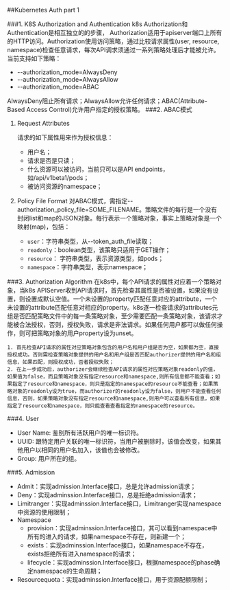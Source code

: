 ##Kubernetes Auth part 1

###1. K8S Authorization and Authentication
k8s Authorization和Authentication是相互独立的的步骤， Authorization适用于apiserver端口上所有的HTTP访问。Authorization使用访问策略，通过比较请求属性(user, resource, namespace)检查任意请求，每次API调求须通过一系列策略处理后才能被允许。当前支持如下策略：

   * --authorization_mode=AlwaysDeny
   * --authorization_mode=AlwaysAllow
   * --authorization_mode=ABAC

AlwaysDeny阻止所有请求；AlwaysAllow允许任何请求；ABAC(Attribute-Based Access Control)允许用户指定的授权策略。
###2. ABAC模式
1. Request Attributes

	请求的如下属性用来作为授权信息：
	* 用户名；
	* 请求是否是只读；
	* 什么资源可以被访问，当前只可以是API endpoints，如/api/v1beta1/pods；
	* 被访问资源的namespace；
2. Policy File Format
	对ABAC模式，需指定--authorization_policy_file=SOME_FILENAME。策略文件的每行是一个没有封闭list和map的JSON对象。每行表示一个策略对象，事实上策略对象是一个映射(map)，包括：
	
	* `user`：字符串类型，从--token_auth_file读取；
	* `readonly`：boolean类型，该策略只适用于GET操作；
	* `resource`： 字符串类型，表示资源类型，如pods；
	* `namespace`：字符串类型，表示namespace；

###3. Authorization Algorithm
在k8s中，每个API请求的属性对应着一个策略对象，当k8s APIServer收到API请求时，首先检查其属性是否被设置，如果没有设置，则设置成默认空值。一个未设置的property匹配任意对应的attribute，一个未设置的attribute匹配任意对相应的property。k8s逐一检查请求的attributes元组是否匹配策略文件中的每一条策略对象，至少需要匹配一条策略对象，该请求才能被合法授权，否则，授权失败，请求是非法请求。如果任何用户都可以做任何操作，则可把策略对象的用户property设为unset。

	1. 首先检查API请求的属性对应策略对象包含的用户名和用户组是否为空，如果都为空，直接授权成功。否则需检查策略对象提供的用户名和用户组是否匹配authorizer提供的用户名和组信息，如果匹配，则授权成功，否者授权失败；
	2. 在上一步成功后，authorizer会继续检查API请求的属性对应策略对象readonly的值，如果值为false，而且策略对象没有指定resource和namespace,则所有信息都不能查看；如果指定了resource和namespace，则只是指定的namespace的resource不能查看；如果策略对象的readonly设为true，而authorizer的readonly设为false，则用户不能查看任何信息，否则，如果策略对象没有指定resource和namespace,则用户可以查看所有信息，如果指定了resource和namespace，则只能查看查看指定的namespace的resource。

###4. User
* User Name: 鉴别所有活跃用户的唯一标识符。
* UUID: 跟特定用户关联的唯一标识符，当用户被删除时，该值会改变，如果其他用户以相同的用户名加入，该值也会被修改。
* Group: 用户所在的组。

###5. Admission
* Admit：实现admission.Interface接口，总是允许admission请求；
* Deny：实现adminssion.Interface接口，总是拒绝admission请求；
* Limitranger：实现adminssion.Interface接口，Limitranger实现namespace中资源的使用限制；
* Namespace
	* provision：实现adminssion.Interface接口，其可以看到namespace中所有的进入的请求，如果namespace不存在，则新建一个；
	* exists：实现adminssion.Interface接口，如果namespace不存在，exists拒绝所有进入namespace的请求；
	* lifecycle：实现adminssion.Interface接口，根据namespace的phase确定namespace的生命周期；
* Resourcequota：实现adminssion.Interface接口，用于资源配额限制；


